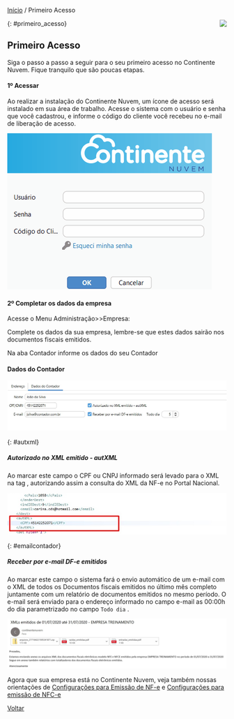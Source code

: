 [Início](index.md) / Primeiro Acesso

<a href="http://docs.continentenuvem.com.br/dicas.html#dicas"><img align="right" src="http://docs.continentenuvem.com.br/images/dicas.png"></a>



{: #primeiro_acesso}

## Primeiro Acesso

Siga o passo a passo a seguir para o seu primeiro acesso no Continente Nuvem. Fique tranquilo que são poucas etapas.



#### 1º Acessar

 Ao realizar a instalação do Continente Nuvem, um ícone de acesso será instalado em sua área de trabalho. Acesse o sistema com o usuário e senha que você cadastrou, e informe o código do cliente você recebeu no e-mail de liberação de acesso.

![](images/primeiro_acesso_login.gif)



#### 2º Completar os dados da empresa

Acesse o Menu Administração>>Empresa:

Complete os dados da sua empresa, lembre-se que estes dados sairão nos documentos fiscais emitidos.

Na aba Contador informe os dados do seu Contador

#### Dados do Contador

![](images/administracao_empresa_contador.jpg)

{: #autxml}

##### Autorizado no XML emitido - autXML

 Ao marcar este campo o CPF ou CNPJ informado será levado para o XML na tag <autXML>, autorizando assim a consulta do XML da NF-e no Portal Nacional.

![](images/administracao_empresa_contador_autxml.jpg)



{: #emailcontador}

##### Receber por e-mail DF-e emitidos 

Ao marcar este campo o sistema fará o envio automático de um e-mail com o XML de todos os Documentos fiscais emitidos no último mês completo juntamente com um relatório de documentos emitidos no mesmo período. O e-mail será enviado para o endereço informado no campo e-mail as 00:00h do dia parametrizado no campo `Todo dia` .

![](images/administracao_empresa_contador_emailcontador.jpg)



 Agora que sua empresa está no Continente Nuvem, veja também nossas orientações  de [Configurações para Emissão de NF-e](configuracoes_emissao_nfe) e [Configurações para emissão de NFC-e](configuracoes_emissao_nfce)





[Voltar](index.md)

